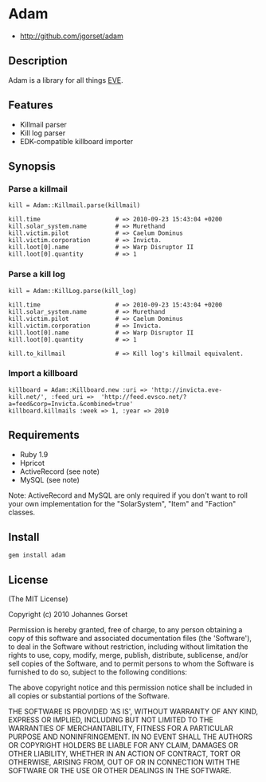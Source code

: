 # Adam

* http://github.com/jgorset/adam

## Description

Adam is a library for all things [EVE](http://www.eveonline.com/).

## Features

* Killmail parser
* Kill log parser
* EDK-compatible killboard importer

## Synopsis

### Parse a killmail

    kill = Adam::Killmail.parse(killmail)
  
    kill.time                     # => 2010-09-23 15:43:04 +0200
    kill.solar_system.name        # => Murethand
    kill.victim.pilot             # => Caelum Dominus
    kill.victim.corporation       # => Invicta.
    kill.loot[0].name             # => Warp Disruptor II
    kill.loot[0].quantity         # => 1
  
### Parse a kill log

    kill = Adam::KillLog.parse(kill_log)
  
    kill.time                     # => 2010-09-23 15:43:04 +0200
    kill.solar_system.name        # => Murethand
    kill.victim.pilot             # => Caelum Dominus
    kill.victim.corporation       # => Invicta.
    kill.loot[0].name             # => Warp Disruptor II
    kill.loot[0].quantity         # => 1
  
    kill.to_killmail              # => Kill log's killmail equivalent.
  
### Import a killboard
  
    killboard = Adam::Killboard.new :uri => 'http://invicta.eve-kill.net/', :feed_uri =>  'http://feed.evsco.net/?a=feed&corp=Invicta.&combined=true'
    killboard.killmails :week => 1, :year => 2010
  

## Requirements

* Ruby 1.9
* Hpricot
* ActiveRecord (see note)
* MySQL (see note)

Note: ActiveRecord and MySQL are only required if you don't want to roll your own implementation for the "SolarSystem", "Item" and "Faction" classes.

## Install

    gem install adam

## License

(The MIT License)

Copyright (c) 2010 Johannes Gorset

Permission is hereby granted, free of charge, to any person obtaining
a copy of this software and associated documentation files (the
'Software'), to deal in the Software without restriction, including
without limitation the rights to use, copy, modify, merge, publish,
distribute, sublicense, and/or sell copies of the Software, and to
permit persons to whom the Software is furnished to do so, subject to
the following conditions:

The above copyright notice and this permission notice shall be
included in all copies or substantial portions of the Software.

THE SOFTWARE IS PROVIDED 'AS IS', WITHOUT WARRANTY OF ANY KIND,
EXPRESS OR IMPLIED, INCLUDING BUT NOT LIMITED TO THE WARRANTIES OF
MERCHANTABILITY, FITNESS FOR A PARTICULAR PURPOSE AND NONINFRINGEMENT.
IN NO EVENT SHALL THE AUTHORS OR COPYRIGHT HOLDERS BE LIABLE FOR ANY
CLAIM, DAMAGES OR OTHER LIABILITY, WHETHER IN AN ACTION OF CONTRACT,
TORT OR OTHERWISE, ARISING FROM, OUT OF OR IN CONNECTION WITH THE
SOFTWARE OR THE USE OR OTHER DEALINGS IN THE SOFTWARE.
